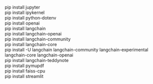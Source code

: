 
pip install jupyter <br>
pip install ipykernel <br>
pip install python-dotenv <br>
pip install openai <br>
pip install langchain <br>
pip install langchain-openai <br>
pip install langchain-community <br>
pip install langchain-core <br>
pip install -U langchain langchain-community langchain-experimental langchain-core langchain-openai <br>
pip install langchain-teddynote <br>
pip install pymupdf <br>
pip install faiss-cpu <br>
pip install streamlit <br>
